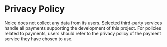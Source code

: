 # Privacy Policy

Noice does not collect any data from its users. Selected third-party services
handle all payments supporting the development of this project. For policies
related to payments, users should refer to the privacy policy of the payment
service they have chosen to use.
